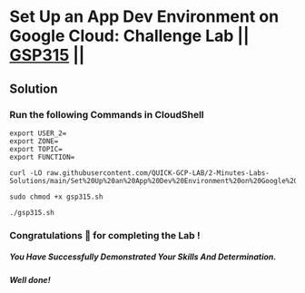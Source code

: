 # Set Up an App Dev Environment on Google Cloud: Challenge Lab || [GSP315](https://www.cloudskillsboost.google/focuses/10379?parent=catalog) ||

## Solution 

### Run the following Commands in CloudShell

```
export USER_2=
export ZONE=
export TOPIC=
export FUNCTION=
```
```
curl -LO raw.githubusercontent.com/QUICK-GCP-LAB/2-Minutes-Labs-Solutions/main/Set%20Up%20an%20App%20Dev%20Environment%20on%20Google%20Cloud%20Challenge%20Lab/gsp315.sh

sudo chmod +x gsp315.sh

./gsp315.sh
```

### Congratulations 🎉 for completing the Lab !

##### *You Have Successfully Demonstrated Your Skills And Determination.*

#### *Well done!*
